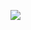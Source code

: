 
[](https://github-readme-stats.vercel.app/api?username=lukasstranges)
[<img src="https://img.shields.io/badge/linkedin-%230077B5.svg?&style=for-the-badge&logo=linkedin&logoColor=white" />](https://www.linkedin.com/in/lucas-santos-desenv/)
